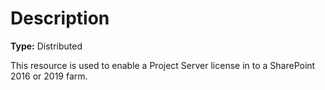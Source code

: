 # Description

**Type:** Distributed

This resource is used to enable a Project Server license in to a SharePoint
2016 or 2019 farm.

